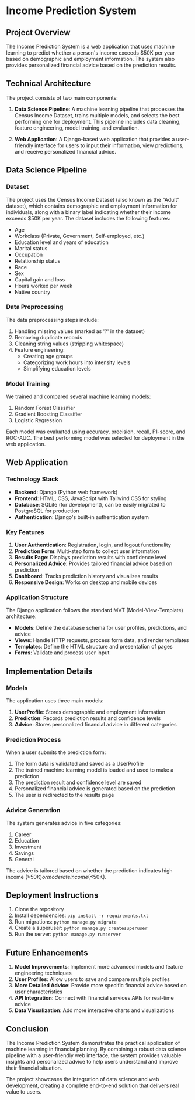 # Income Prediction System

## Project Overview

The Income Prediction System is a web application that uses machine learning to predict whether a person's income exceeds $50K per year based on demographic and employment information. The system also provides personalized financial advice based on the prediction results.

## Technical Architecture

The project consists of two main components:

1. **Data Science Pipeline**: A machine learning pipeline that processes the Census Income Dataset, trains multiple models, and selects the best performing one for deployment. This pipeline includes data cleaning, feature engineering, model training, and evaluation.

2. **Web Application**: A Django-based web application that provides a user-friendly interface for users to input their information, view predictions, and receive personalized financial advice.

## Data Science Pipeline

### Dataset

The project uses the Census Income Dataset (also known as the "Adult" dataset), which contains demographic and employment information for individuals, along with a binary label indicating whether their income exceeds $50K per year. The dataset includes the following features:

- Age
- Workclass (Private, Government, Self-employed, etc.)
- Education level and years of education
- Marital status
- Occupation
- Relationship status
- Race
- Sex
- Capital gain and loss
- Hours worked per week
- Native country

### Data Preprocessing

The data preprocessing steps include:

1. Handling missing values (marked as '?' in the dataset)
2. Removing duplicate records
3. Cleaning string values (stripping whitespace)
4. Feature engineering:
   - Creating age groups
   - Categorizing work hours into intensity levels
   - Simplifying education levels

### Model Training

We trained and compared several machine learning models:

1. Random Forest Classifier
2. Gradient Boosting Classifier
3. Logistic Regression

Each model was evaluated using accuracy, precision, recall, F1-score, and ROC-AUC. The best performing model was selected for deployment in the web application.

## Web Application

### Technology Stack

- **Backend**: Django (Python web framework)
- **Frontend**: HTML, CSS, JavaScript with Tailwind CSS for styling
- **Database**: SQLite (for development), can be easily migrated to PostgreSQL for production
- **Authentication**: Django's built-in authentication system

### Key Features

1. **User Authentication**: Registration, login, and logout functionality
2. **Prediction Form**: Multi-step form to collect user information
3. **Results Page**: Displays prediction results with confidence level
4. **Personalized Advice**: Provides tailored financial advice based on prediction
5. **Dashboard**: Tracks prediction history and visualizes results
6. **Responsive Design**: Works on desktop and mobile devices

### Application Structure

The Django application follows the standard MVT (Model-View-Template) architecture:

- **Models**: Define the database schema for user profiles, predictions, and advice
- **Views**: Handle HTTP requests, process form data, and render templates
- **Templates**: Define the HTML structure and presentation of pages
- **Forms**: Validate and process user input

## Implementation Details

### Models

The application uses three main models:

1. **UserProfile**: Stores demographic and employment information
2. **Prediction**: Records prediction results and confidence levels
3. **Advice**: Stores personalized financial advice in different categories

### Prediction Process

When a user submits the prediction form:

1. The form data is validated and saved as a UserProfile
2. The trained machine learning model is loaded and used to make a prediction
3. The prediction result and confidence level are saved
4. Personalized financial advice is generated based on the prediction
5. The user is redirected to the results page

### Advice Generation

The system generates advice in five categories:

1. Career
2. Education
3. Investment
4. Savings
5. General

The advice is tailored based on whether the prediction indicates high income (>$50K) or moderate income (≤$50K).

## Deployment Instructions

1. Clone the repository
2. Install dependencies: `pip install -r requirements.txt`
3. Run migrations: `python manage.py migrate`
4. Create a superuser: `python manage.py createsuperuser`
5. Run the server: `python manage.py runserver`

## Future Enhancements

1. **Model Improvements**: Implement more advanced models and feature engineering techniques
2. **User Profiles**: Allow users to save and compare multiple profiles
3. **More Detailed Advice**: Provide more specific financial advice based on user characteristics
4. **API Integration**: Connect with financial services APIs for real-time advice
5. **Data Visualization**: Add more interactive charts and visualizations

## Conclusion

The Income Prediction System demonstrates the practical application of machine learning in financial planning. By combining a robust data science pipeline with a user-friendly web interface, the system provides valuable insights and personalized advice to help users understand and improve their financial situation.

The project showcases the integration of data science and web development, creating a complete end-to-end solution that delivers real value to users.
